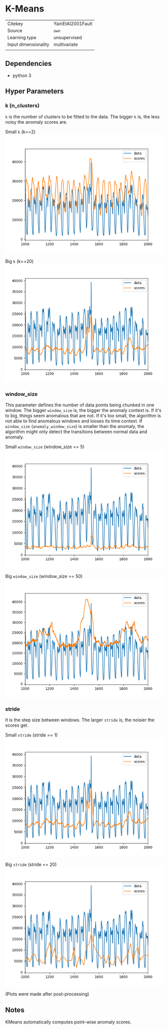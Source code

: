 # K-Means

|||
| :--- | :--- |
| Citekey | YairiEtAl2001Fault |
| Source | `own` |
| Learning type | unsupervised |
| Input dimensionality | multivariate |
|||

## Dependencies

- python 3

## Hyper Parameters

### k (n_clusters)

`k` is the number of clusters to be fitted to the data. The bigger `k` is, the less noisy the anomaly scores are.

Small `k` (k==2)
![small k](./small-k.png)

Big `k` (k==20)
![big k](./big-k.png)

### window_size

This parameter defines the number of data points being chunked in one window. The bigger `window_size` is, the bigger the anomaly context is. If it's to big, things seem anomalous that are not. If it's too small, the algorithm is not able to find anomalous windows and looses its time context.
If `window_size` (`anomaly_window_size`) is smaller than the anomaly, the algorithm might only detect the transitions between normal data and anomaly.

Small `window_size` (window_size == 5)
![small p](./small-window-size.png)

Big `window_size` (window_size == 50)
![big p](./big-window-size.png)

### stride

It is the step size between windows. The larger `stride` is, the noisier the scores get.

Small `stride` (stride == 1)
![small p](./small-stride.png)

Big `stride` (stride == 20)
![big p](./big-stride.png)

(Plots were made after post-processing)

## Notes

KMeans automatically computes point-wise anomaly scores.
